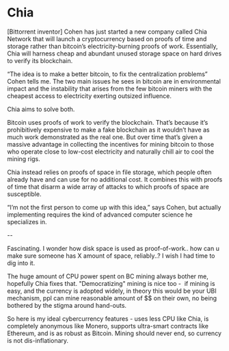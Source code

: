 # Chia

[Bittorrent inventor] Cohen has just started a new company called Chia Network that will launch a cryptocurrency based on proofs of time and storage rather than bitcoin’s electricity-burning proofs of work. Essentially, Chia will harness cheap and abundant unused storage space on hard drives to verify its blockchain.

“The idea is to make a better bitcoin, to fix the centralization problems” Cohen tells me. The two main issues he sees in bitcoin are in environmental impact and the instability that arises from the few bitcoin miners with the cheapest access to electricity exerting outsized influence.

Chia aims to solve both.

Bitcoin uses proofs of work to verify the blockchain. That’s because it’s prohibitively expensive to make a fake blockchain as it wouldn’t have as much work demonstrated as the real one. But over time that’s given a massive advantage in collecting the incentives for mining bitcoin to those who operate close to low-cost electricity and naturally chill air to cool the mining rigs.

Chia instead relies on proofs of space in file storage, which people often already have and can use for no additional cost. It combines this with proofs of time that disarm a wide array of attacks to which proofs of space are susceptible.

“I’m not the first person to come up with this idea,” says Cohen, but actually implementing requires the kind of advanced computer science he specializes in.

--

Fascinating. I wonder how disk space is used as proof-of-work.. how can u make sure someone has X amount of space, reliably..? I wish I had time to dig into it.

The huge amount of CPU power spent on BC mining always bother me, hopefully Chia fixes that. "Democratizing" mining is nice too -  if mining is easy, and the currency is adopted widely, in theory this would be your UBI mechanism, ppl can mine reasonable amount of $$ on their own, no being bothered by the stigma around hand-outs.

So here is my ideal cybercurrency features - uses less CPU like Chia, is completely anonymous like Monero, supports ultra-smart contracts like Ethereum, and is as robust as Bitcoin. Mining should never end, so currency is not dis-inflationary. 














